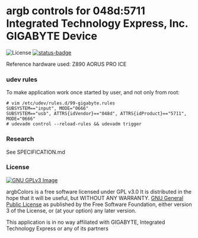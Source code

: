 # argb controls for 048d:5711 Integrated Technology Express, Inc. GIGABYTE Device 


![License](https://img.shields.io/badge/License-GPLv3-blue.svg) [![status-badge](https://ci.redrise.ru/api/badges/13/status.svg)](https://ci.redrise.ru/repos/13)

Reference hardware used: Z890 AORUS PRO ICE

### udev rules

To make application work once started by user, and not only from root:
```
# vim /etc/udev/rules.d/99-gigabyte.rules
SUBSYSTEM=="input", MODE="0666"
SUBSYSTEM=="usb", ATTRS{idVendor}=="048d", ATTRS{idProduct}=="5711", MODE="0666"
# udevadm control --reload-rules && udevadm trigger
```
### Research

See SPECIFICATION.md

### License
[![GNU GPLv3 Image](https://www.gnu.org/graphics/gplv3-127x51.png)](https://www.gnu.org/licenses/gpl-3.0.en.html)  

argbColors is a free software licensed under GPL v3.0 It is distributed in the hope that it will be useful, but WITHOUT ANY WARRANTY. [GNU General Public License](https://www.gnu.org/licenses/gpl.html) as published by the Free Software Foundation, either version 3 of the License, or (at your option) any later version.


This application is in no way affiliated with GIGABYTE, Integrated Technology Express or any of its partners